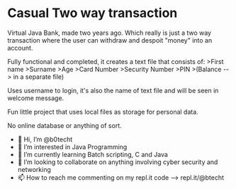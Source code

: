 # Casual Two way transaction

Virtual Java Bank, made two years ago.
Which really is just a two way transaction where the user can withdraw and despoit "money" into an account.

Fully functional and completed, it creates a text file that consists of:
    >First name
    >Surname
    >Age
    >Card Number
    >Security Number
    >PIN
    >(Balance --> in a separate file)

Uses username to login, it's also the name of text file and will be seen in welcome message.

Fun little project that uses local files as storage for personal data.

No online database or anything of sort.

- 👋 Hi, I’m @b0techt
- 👀 I’m interested in Java Programming
- 🌱 I’m currently learning Batch scripting, C and Java
- 💞️ I’m looking to collaborate on anything involving cyber security and networking
- 📫 How to reach me commenting on my repl.it code --> repl.it/@btecht


